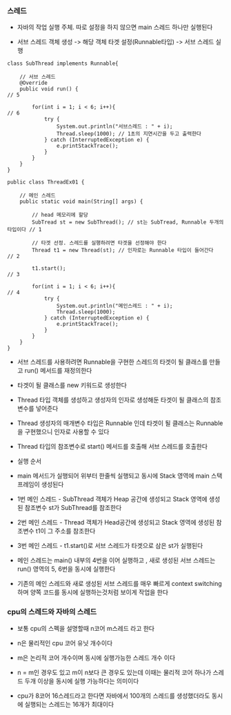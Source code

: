 ### 스레드

* 자바의 작업 실행 주체. 따로 설정을 하지 않으면 main 스레드 하나만 실행된다

* 서브 스레드 객체 생성 -> 해당 객체 타겟 설정(Runnable타입) -> 서브 스레드 실행

```
class SubThread implements Runnable{

    // 서브 스레드
    @Override
    public void run() {                                                      // 5

        for(int i = 1; i < 6; i++){                                          // 6
            try {
                System.out.println("서브스레드 : " + i);
                Thread.sleep(1000); // 1초의 지연시간을 두고 출력한다
            } catch (InterruptedException e) {
                e.printStackTrace();
            }
        }
    }
}

public class ThreadEx01 {

    // 메인 스레드
    public static void main(String[] args) {

        // head 메모리에 할당
        SubTread st = new SubThread(); // st는 SubTread, Runnable 두개의 타입이다 // 1

        // 타겟 선정. 스레드를 실행하려면 타겟을 선정해야 한다
        Thread t1 = new Thread(st); // 인자로는 Runnable 타입이 들어간다           // 2

        t1.start();                                                              // 3

        for(int i = 1; i < 6; i++){                                              // 4
            try { 
                System.out.println("메인스레드 : " + i);
                Thread.sleep(1000);
            } catch (InterruptedException e) {
                e.printStackTrace();
            }
        }
    }
}
```

* 서브 스레드를 사용하려면 Runnable을 구현한 스레드의 타겟이 될 클래스를 만들고 run() 메서드를 재정의한다

* 타겟이 될 클래스를 new 키워드로 생성한다

* Thread 타입 객체를 생성하고 생성자의 인자로 생성해둔 타겟이 될 클래스의 참조변수를 넣어준다

* Thread 생성자의 매개변수 타입은 Runnable 인데 타겟이 될 클래스는 Runnable을 구현했으니 인자로 사용할 수 있다

* Thread 타입의 참조변수로 start() 메서드를 호출해 서브 스레드를 호출한다

* 실행 순서

* main 메서드가 실행되어 위부터 한줄씩 실행되고 동시에 Stack 영역에 main 스택프레임이 생성된다

* 1번 메인 스레드 - SubThread 객체가 Heap 공간에 생성되고 Stack 영역에 생성된 참조변수 st가 SubThread를 참조한다

* 2번 메인 스레드 - Thread 객체가 Head공간에 생성되고 Stack 영역에 생성된 참조변수 t1이 그 주소를 참조한다

* 3번 메인 스레드 - t1.start()로 서브 스레드가 타겟으로 삼은 st가 실행된다

* 메인 스레드는 main() 내부의 4번을 이어 실행하고 , 새로 생성된 서브 스레드는 run() 영역의 5, 6번을 동시에 실행한다

* 기존의 메인 스레드와 새로 생성된 서브 스레드를 매우 빠르게 context switching 하며 양쪽 코드를 동시에 실행하는것처럼 보이게 작업을 한다


### cpu의 스레드와 자바의 스레드

* 보통 cpu의 스펙을 설명할때 n코어 m스레드 라고 한다

* n은 물리적인 cpu 코어 유닛 개수이다

* m은 논리적 코어 개수이며 동시에 실행가능한 스레드 개수 이다

* n = m인 경우도 있고 m이 n보다 큰 경우도 있는데 이때는 물리적 코어 하나가 스레드 두개 이상을 동시에 실행 가능하다는 의미이다

* cpu가 8코어 16스레드라고 한다면 자바에서 100개의 스레드를 생성했더라도 동시에 실행되는 스레드는 16개가 최대이다
